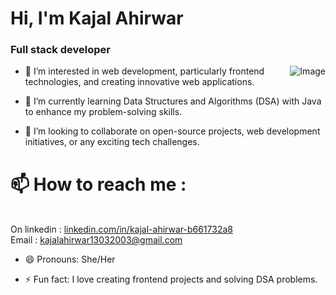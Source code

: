  <h1 align="centre">Hi, I'm Kajal Ahirwar</h1>
 <h3 align="centre">Full stack developer</h3>

<img align="right" src="https://github.com/user-attachments/assets/4a9c6b85-3da8-4d84-9528-d85368d1f3c7" alt="Image">

- 👀 I’m interested in web development, particularly frontend technologies, and creating innovative web applications.
  
- 🌱 I’m currently learning Data Structures and Algorithms (DSA) with Java to enhance my problem-solving skills.
  
- 💞️ I’m looking to collaborate on open-source projects, web development initiatives, or any exciting tech challenges.
  
# 📫 How to reach me : 
  <br>On linkedin : <a href="linkedin.com/in/kajal-ahirwar-b661732a8">linkedin.com/in/kajal-ahirwar-b661732a8</a> <br> 
  Email : kajalahirwar13032003@gmail.com
  
- 😄 Pronouns: She/Her
  
- ⚡ Fun fact: I love creating frontend projects and solving DSA problems.

<!---
kjl98/kjl98 is a ✨ special ✨ repository because its `README.md` (this file) appears on your GitHub profile.
You can click the Preview link to take a look at your changes.
--->
